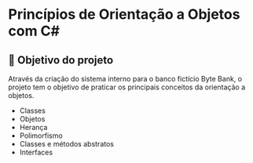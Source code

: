 # Princípios de Orientação a Objetos com C#

## 🔨 Objetivo do projeto

Através da criação do sistema interno para o banco fictício Byte Bank, o projeto tem o objetivo de praticar os principais conceitos da orientação a objetos. <br>

- Classes
- Objetos
- Herança
- Polimorfismo
- Classes e métodos abstratos
- Interfaces
